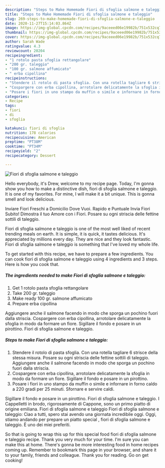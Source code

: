 ```yaml
---
description: "Steps to Make Homemade Fiori di sfoglia salmone e taleggio"
title: "Steps to Make Homemade Fiori di sfoglia salmone e taleggio"
slug: 269-steps-to-make-homemade-fiori-di-sfoglia-salmone-e-taleggio
date: 2020-11-27T15:14:03.864Z
image: https://img-global.cpcdn.com/recipes/9aceeed06e19982b/751x532cq70/fiori-di-sfoglia-salmone-e-taleggio-recipe-main-photo.jpg
thumbnail: https://img-global.cpcdn.com/recipes/9aceeed06e19982b/751x532cq70/fiori-di-sfoglia-salmone-e-taleggio-recipe-main-photo.jpg
cover: https://img-global.cpcdn.com/recipes/9aceeed06e19982b/751x532cq70/fiori-di-sfoglia-salmone-e-taleggio-recipe-main-photo.jpg
author: Sarah Wade
ratingvalue: 4.3
reviewcount: 20204
recipeingredient:
- "1 rotolo pasta sfoglia rettangolare"
- "200 gr. taleggio"
- "100 gr. salmone affumicato"
- " erba cipollina"
recipeinstructions:
- "Stendere il rotolo di pasta sfoglia. Con una rotella tagliare 6 strisce della stessa misura. Posare su ogni striscia delle fettine sottili di taleggio. Aggiungere anche il salmone facendo in modo che sporga un pochino fuori dalla striscia."
- "Cospargere con erba cipollina, arrotolare delicatamente la sfoglia in modo da formare un fiore. Sigillare il fondo e posare in un pirottino."
- "Posare i fiori in uno stampo da muffin o simile e infornare in forno caldo a 220 gradi per 25 minuti. Sfornare e servire caldi."
categories:
- Recipe
tags:
- fiori
- di
- sfoglia

katakunci: fiori di sfoglia 
nutrition: 178 calories
recipecuisine: American
preptime: "PT38M"
cooktime: "PT34M"
recipeyield: "2"
recipecategory: Dessert

---
```



![Fiori di sfoglia salmone e taleggio](https://img-global.cpcdn.com/recipes/9aceeed06e19982b/751x532cq70/fiori-di-sfoglia-salmone-e-taleggio-recipe-main-photo.jpg)

Hello everybody, it's Drew, welcome to my recipe page. Today, I'm gonna show you how to make a distinctive dish, fiori di sfoglia salmone e taleggio. It is one of my favorites. For mine, I will make it a bit unique. This is gonna smell and look delicious.

Inviare Fiori Freschi a Domicilio Dove Vuoi. Rapido e Puntuale Invia Fiori Subito! Dimostra il tuo Amore con i Fiori. Posare su ogni striscia delle fettine sottili di taleggio.

Fiori di sfoglia salmone e taleggio is one of the most well liked of recent trending meals on earth. It is simple, it is quick, it tastes delicious. It's appreciated by millions every day. They are nice and they look fantastic. Fiori di sfoglia salmone e taleggio is something that I've loved my whole life.


To get started with this recipe, we have to prepare a few ingredients. You can cook fiori di sfoglia salmone e taleggio using 4 ingredients and 3 steps. Here is how you cook that.

<!--inarticleads1-->

##### The ingredients needed to make Fiori di sfoglia salmone e taleggio:

1. Get 1 rotolo pasta sfoglia rettangolare
1. Take 200 gr. taleggio
1. Make ready 100 gr. salmone affumicato
1. Prepare  erba cipollina


Aggiungere anche il salmone facendo in modo che sporga un pochino fuori dalla striscia. Cospargere con erba cipollina, arrotolare delicatamente la sfoglia in modo da formare un fiore. Sigillare il fondo e posare in un pirottino. Fiori di sfoglia salmone e taleggio. 

<!--inarticleads2-->

##### Steps to make Fiori di sfoglia salmone e taleggio:

1. Stendere il rotolo di pasta sfoglia. Con una rotella tagliare 6 strisce della stessa misura. Posare su ogni striscia delle fettine sottili di taleggio. Aggiungere anche il salmone facendo in modo che sporga un pochino fuori dalla striscia.
1. Cospargere con erba cipollina, arrotolare delicatamente la sfoglia in modo da formare un fiore. Sigillare il fondo e posare in un pirottino.
1. Posare i fiori in uno stampo da muffin o simile e infornare in forno caldo a 220 gradi per 25 minuti. Sfornare e servire caldi.


Sigillare il fondo e posare in un pirottino. Fiori di sfoglia salmone e taleggio. I Cappelletti in brodo, rigorosamente di Cappone, sono un primo piatto di origine emiliana. Fiori di sfoglia salmone e taleggio Fiori di sfoglia salmone e taleggio: Ciao a tutti, spero stai avendo una giornata incredibile oggi. Oggi, stiamo andando per prepare un piatto special , fiori di sfoglia salmone e taleggio. È uno dei miei preferiti. 

So that is going to wrap this up for this special food fiori di sfoglia salmone e taleggio recipe. Thank you very much for your time. I'm sure you can make this at home. There's gonna be more interesting food in home recipes coming up. Remember to bookmark this page in your browser, and share it to your family, friends and colleague. Thank you for reading. Go on get cooking!
